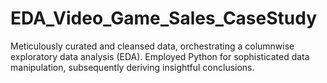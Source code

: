 # EDA_Video_Game_Sales_CaseStudy
Meticulously curated and cleansed data, orchestrating a columnwise exploratory data analysis (EDA). Employed Python for  sophisticated data manipulation, subsequently deriving insightful conclusions.
